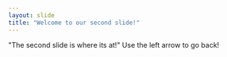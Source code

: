 ```yaml
---
layout: slide
title: "Welcome to our second slide!"
---
```

"The second slide is where its at!"
Use the left arrow to go back!
